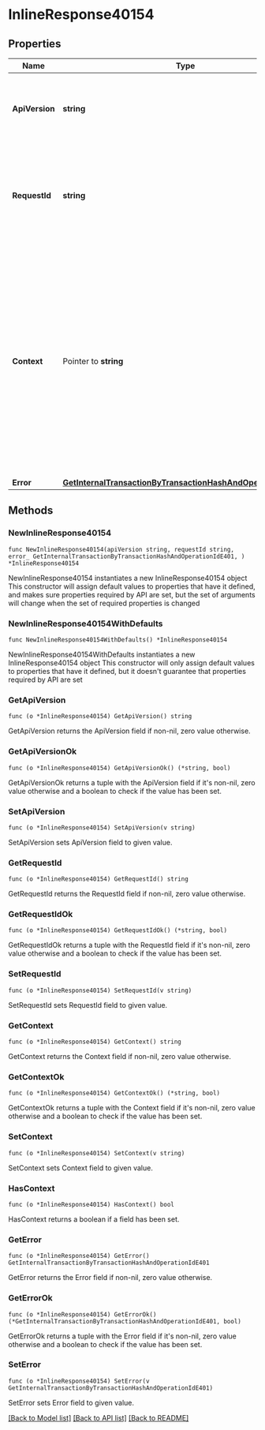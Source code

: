 # InlineResponse40154

## Properties

Name | Type | Description | Notes
------------ | ------------- | ------------- | -------------
**ApiVersion** | **string** | Specifies the version of the API that incorporates this endpoint. | 
**RequestId** | **string** | Defines the ID of the request. The &#x60;requestId&#x60; is generated by Crypto APIs and it&#39;s unique for every request. | 
**Context** | Pointer to **string** | In batch situations the user can use the context to correlate responses with requests. This property is present regardless of whether the response was successful or returned as an error. &#x60;context&#x60; is specified by the user. | [optional] 
**Error** | [**GetInternalTransactionByTransactionHashAndOperationIdE401**](GetInternalTransactionByTransactionHashAndOperationIdE401.md) |  | 

## Methods

### NewInlineResponse40154

`func NewInlineResponse40154(apiVersion string, requestId string, error_ GetInternalTransactionByTransactionHashAndOperationIdE401, ) *InlineResponse40154`

NewInlineResponse40154 instantiates a new InlineResponse40154 object
This constructor will assign default values to properties that have it defined,
and makes sure properties required by API are set, but the set of arguments
will change when the set of required properties is changed

### NewInlineResponse40154WithDefaults

`func NewInlineResponse40154WithDefaults() *InlineResponse40154`

NewInlineResponse40154WithDefaults instantiates a new InlineResponse40154 object
This constructor will only assign default values to properties that have it defined,
but it doesn't guarantee that properties required by API are set

### GetApiVersion

`func (o *InlineResponse40154) GetApiVersion() string`

GetApiVersion returns the ApiVersion field if non-nil, zero value otherwise.

### GetApiVersionOk

`func (o *InlineResponse40154) GetApiVersionOk() (*string, bool)`

GetApiVersionOk returns a tuple with the ApiVersion field if it's non-nil, zero value otherwise
and a boolean to check if the value has been set.

### SetApiVersion

`func (o *InlineResponse40154) SetApiVersion(v string)`

SetApiVersion sets ApiVersion field to given value.


### GetRequestId

`func (o *InlineResponse40154) GetRequestId() string`

GetRequestId returns the RequestId field if non-nil, zero value otherwise.

### GetRequestIdOk

`func (o *InlineResponse40154) GetRequestIdOk() (*string, bool)`

GetRequestIdOk returns a tuple with the RequestId field if it's non-nil, zero value otherwise
and a boolean to check if the value has been set.

### SetRequestId

`func (o *InlineResponse40154) SetRequestId(v string)`

SetRequestId sets RequestId field to given value.


### GetContext

`func (o *InlineResponse40154) GetContext() string`

GetContext returns the Context field if non-nil, zero value otherwise.

### GetContextOk

`func (o *InlineResponse40154) GetContextOk() (*string, bool)`

GetContextOk returns a tuple with the Context field if it's non-nil, zero value otherwise
and a boolean to check if the value has been set.

### SetContext

`func (o *InlineResponse40154) SetContext(v string)`

SetContext sets Context field to given value.

### HasContext

`func (o *InlineResponse40154) HasContext() bool`

HasContext returns a boolean if a field has been set.

### GetError

`func (o *InlineResponse40154) GetError() GetInternalTransactionByTransactionHashAndOperationIdE401`

GetError returns the Error field if non-nil, zero value otherwise.

### GetErrorOk

`func (o *InlineResponse40154) GetErrorOk() (*GetInternalTransactionByTransactionHashAndOperationIdE401, bool)`

GetErrorOk returns a tuple with the Error field if it's non-nil, zero value otherwise
and a boolean to check if the value has been set.

### SetError

`func (o *InlineResponse40154) SetError(v GetInternalTransactionByTransactionHashAndOperationIdE401)`

SetError sets Error field to given value.



[[Back to Model list]](../README.md#documentation-for-models) [[Back to API list]](../README.md#documentation-for-api-endpoints) [[Back to README]](../README.md)


